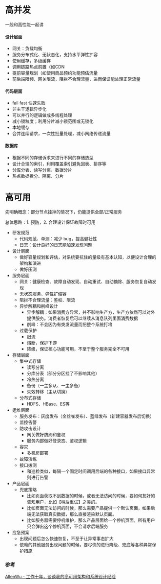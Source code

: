 # 高并发

一般和高性能一起讲

#### 设计层面

- 网关：负载均衡
- 服务分布式化、无状态化，支持水平弹性扩容
- 使用缓存，多级缓存
- 调用链路热点前置（如CDN
- 提前容量规划（如使用商品预约功能预估流量
- 前后端限频、网关限流，阻拦不合理流量，进而保证能处理正常流量



#### 代码层面

- fail fast 快速失败
- 非主干逻辑异步化
- 可以并行的逻辑做成多线程处理
- 减小锁粒度；利用分片减小锁范围或无锁化
- 本地缓存
- 合并连续请求，一次性批量处理，减小网络传递流量



#### 数据库

- 根据不同的存储诉求来进行不同的存储选型
- 设计合理的索引，利用覆盖索引避免回表、排序等
- 分库分表、读写分离、数据分片
- 热点数据拆分、隔离、分片



# 高可用

先明确概念：部分节点挂掉的情况下，仍能提供全部/正常服务

总体思路：1. 预防，2. 合理设计保证故障时可用

- 研发规范
  - 代码规范、单测：减少 bug，提高健壮性
  - 日志：设计良好的日志能加速发现问题
- 设计层面
  - 做好容量规划和评估，对系统要抗住的量级有基本认知，以便设计合理的架构和演进
  - 做好压测
- 服务层面
  - 网关：健康检查、故障自动发现、自动重试、自动摘除、服务恢复自动发现
  - 无状态服务、弹性扩缩容
  - 阻拦不合理流量：鉴权、限流
  - 异步解耦和削峰设计
    - 异步解耦：如果消费方异常，并不影响生产方，生产方依然可以对外提供服务。消费者恢复后可以继续从消息队列里面消费数据
    - 削峰：不会因为有突发流量而把整个系统打垮
  - 过载保护
    - 限流
    - 熔断，保护下游
    - 降级，保证核心功能可用，不至于整个服务完全不可用
- 存储层面
  - 集中式存储
    - 读写分离
    - 分库分表（部分分区挂了不影响其他）
    - 冷热分离
    - 备份（一主多从、一主多备）
    - 失效转移（主从切换）
  - 分布式存储
    - HDFS、HBase、ES等
- 运维层面
  - 服务发布：灰度发布（金丝雀发布）、蓝绿发布（新建容器发布后切换）
  - 监控告警
  - 防攻击设计
    - 网关做好防刷和鉴权
    - 服务内部做好登录态、鉴权逻辑
  - 容灾
    - 多机房部署
  - 故障演练
  - 接口拨测
    - 和巡检类似，每隔一个固定时间调用后端的各种接口，如果接口异常则进行告警
- 产品层面
  - 兜底策略
    - 比如页面获取不到数据的时候，或者无法访问的时候，要如何友好的告知用户，比如【稍后重试】之类的。
    - 比如页面无法访问的时候，那么需要产品提供一个默认页面，如果后端无法获取真实数据，那么直接渲染默认页面。
    - 比如服务器需要停机维护，那么产品层面给一个停机页面，所有用户只会弹出这个停机页面，不会请求后端服务
- 应急预案
  - 出现问题后怎么快速恢复，不至于让异常事态扩大
  - 依赖的其他服务出现问题的时候，要尽快的进行降级、兜底等各种异常保护措施



### 参考

[AllenWu - 工作十年，谈谈我的高可用架构和系统设计经验](https://mp.weixin.qq.com/s?__biz=MzkyNTI5NTQ1NQ==&mid=2247511260&idx=1&sn=74b94bfb54993cef6d92d00471cc20c7&chksm=c1ca5aecf6bdd3fa7da88ac44ca21fd6ae792afc8ab0e9ac6ea17c4528dac9182d54b0b427d4&scene=126&sessionid=0)